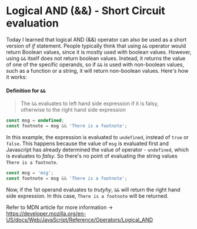 # Logical AND (&&) - Short Circuit evaluation

Today I learned that logical AND (&&) operator can also be used as a short version of _if_ statement. People typically think that using `&&` operator would return Boolean values, since it is mostly used with boolean values. However, using `&&` itself does not return boolean values. Instead, it returns the value of one of the specific operands, so if `&&` is used with non-boolean values, such as a function or a string, it will return non-boolean values. Here's how it works:

#### Definition for `&&`
> The `&&` evaluates to left hand side expression if it is falsy, <br> otherwise to the right hand side expression

```js
const msg = undefined;
const footnote = msg && 'There is a footnote';
```

In this example, the expression is evaluated to `undefined`, instead of `true` or `false`. This happens because the value of `msg` is evaluated first and Javascript has already determined the value of operator - `undefined`, which is evaluates to _falsy_. So there's no point of evaluating the string values `There is a footnote`. 

```js
const msg = 'msg';
const footnote = msg && 'There is a footnote';
```

Now, if the 1st operand evaluates to _trutyhy_, `&&` will return the right hand side expression. In this case, `There is a footnote` will be returned.

Refer to MDN article for more information -> https://developer.mozilla.org/en-US/docs/Web/JavaScript/Reference/Operators/Logical_AND